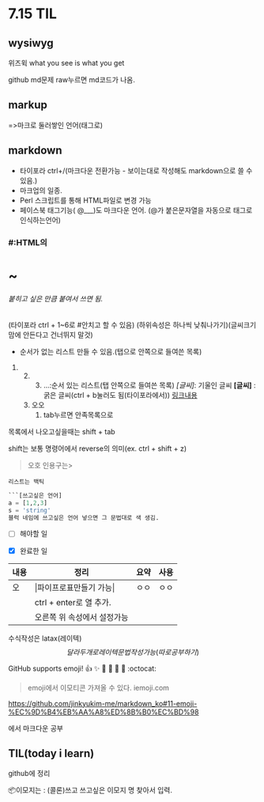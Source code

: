# 7.15 TIL

## wysiwyg

위즈윅
what you see is what you get

github md문제 raw누르면 md코드가 나옴.

## markup

=>마크로 둘러쌓인 언어(태그로)

## markdown

* 타이포라 ctrl+/(마크다운 전환가능 - 보이는대로 작성해도 markdown으로 쓸 수 있음.)
* 마크업의 일종. 
* Perl 스크립트를 통해 HTML파일로 변경 가능
* 페이스북 태그기능( @___)도 마크다운 언어.
  (@가 붙은문자열을 자동으로 태그로 인식하는언어)

### #:HTML의 <h1>~<h6> 붙히고 싶은 만큼 붙여서 쓰면 됨.

(타이포라 ctrl + 1~6로 #안치고 할 수 있음)
(하위속성은 하나씩 낮춰나가기)(글씨크기 맘에 안든다고 건너뛰지 말것)

* 순서가 없는 리스트 만들 수 있음.(탭으로 안쪽으로 들여쓴 목록)

1. 2. 3. ...:순서 있는 리스트(탭 안쪽으로 들여쓴 목록)
         *[글씨]*: 기울인 글씨
         **[글씨]** : 굵은 글씨(ctrl + b눌러도 됨(타이포라에서))
         [링크내용](링크주소)
   3. 오오
      1. tab누르면 안족목록으로

목록에서 나오고싶을때는 shift + tab

shift는 보통 명령어에서 reverse의 의미(ex. ctrl + shift + z)

>오호 인용구는>

`리스트는 백틱`

```python
​```[쓰고싶은 언어]
a = [1,2,3]
s = 'string'
블럭 네임에 쓰고싶은 언어 넣으면 그 문법대로 색 생김.
```

- [ ] 해야할 일

- [X] 완료한 일

  

| 내용 | 정리                        | 요약 | 사용 |
| ---- | --------------------------- | ---- | ---- |
| 오   | \|파이프로표만들기 가능\|   | ㅇㅇ | ㅇㅇ |
|      | ctrl + enter로 열 추가.     |      |      |
|      | 오른쪽 위 속성에서 설정가능 |      |      |



수식작성은 latax(레이텍)
$$
달라두개로 레이텍 문법 작성 가능
(따로 공부하기)
$$

GitHub supports emoji!
:+1: :sparkles: :camel: :tada:
:rocket: :metal:  :octocat:



> emoji에서 이모티콘 가져올 수 있다.  iemoji.com

https://github.com/jinkyukim-me/markdown_ko#11-emoji-%EC%9D%B4%EB%AA%A8%ED%8B%B0%EC%BD%98

에서 마크다운 공부

## TIL(today i learn)

github에 정리



:package:이모지는 : (콜론)쓰고 쓰고싶은 이모지 명 찾아서 입력.

